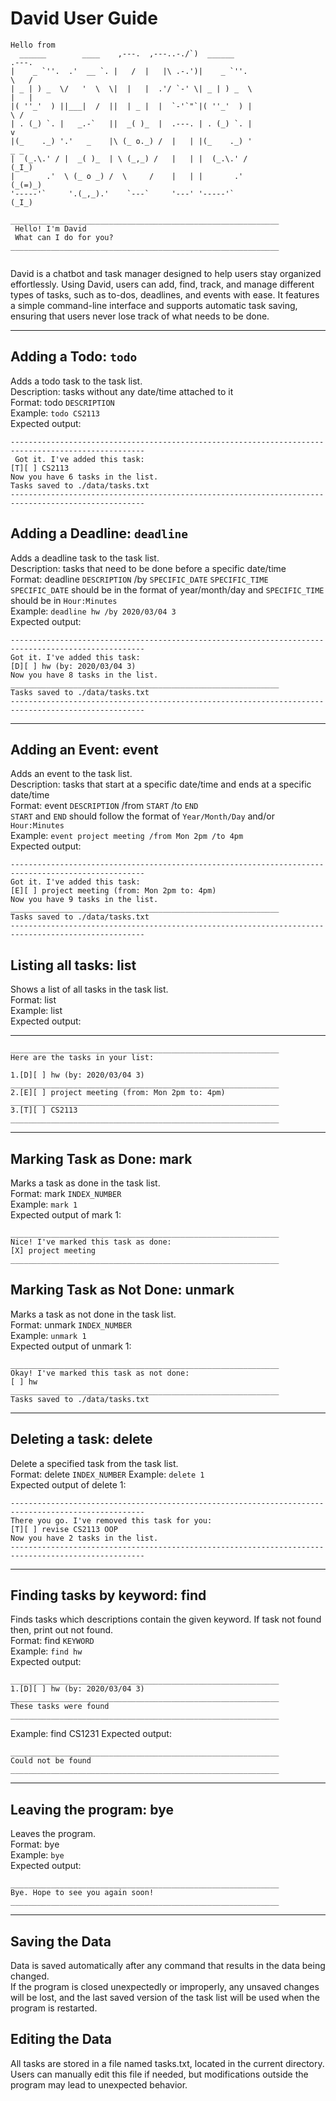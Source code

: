 # David User Guide

```
Hello from
  ______        ____    ,---.  ,---..-./`)  ______                      .---.  
|    _ `''.  .'  __ `. |   /  |   |\ .-.')|    _ `''.                  \   /  
| _ | ) _  \/   '  \  \|  |   |  .'/ `-' \| _ | ) _  \                 |   |  
|( ''_'  ) ||___|  /  ||  | _ |  |  `-'`"`|( ''_'  ) |                  \ /   
| . (_) `. |   _.-`   ||  _( )_  |  .---. | . (_) `. |                   v    
|(_    ._) '.'   _    |\ (_ o._) /  |   | |(_    ._) '                  _ _   
|  (_.\.' / |  _( )_  | \ (_,_) /   |   | |  (_.\.' /                  (_I_)  
|       .'  \ (_ o _) /  \     /    |   | |       .'                  (_(=)_) 
'-----'`     '.(_,_).'    `---`     '---' '-----'`                     (_I_)  
                                                                             
____________________________________________________________
 Hello! I'm David
 What can I do for you?
____________________________________________________________


```
David is a chatbot and task manager designed to help users stay organized effortlessly. Using David, users can add,
find, track, and manage different types of tasks, such as to-dos, deadlines, and events with ease. It features a simple
command-line interface and supports automatic task saving, ensuring that users never lose track of what needs to be
done.

----------------------------------------------------------------------------------------------------

## Adding a Todo:  `todo`

Adds a todo task to the task list. <br>
Description: tasks without any date/time attached to it <br>
Format: todo `DESCRIPTION`<br>
Example: `todo CS2113` <br>
Expected output:

```
----------------------------------------------------------------------------------------------------
 Got it. I've added this task:
[T][ ] CS2113
Now you have 6 tasks in the list.
Tasks saved to ./data/tasks.txt
----------------------------------------------------------------------------------------------------
```

## Adding a Deadline: `deadline`

Adds a deadline task to the task list. <br>
Description: tasks that need to be done before a specific date/time <br>
Format: deadline `DESCRIPTION` /by `SPECIFIC_DATE` `SPECIFIC_TIME` <br>
`SPECIFIC_DATE` should be in the format of year/month/day and `SPECIFIC_TIME` should be in `Hour:Minutes`  <br>
Example: `deadline hw /by 2020/03/04 3` <br>
Expected output:
```
----------------------------------------------------------------------------------------------------
Got it. I've added this task:
[D][ ] hw (by: 2020/03/04 3)
Now you have 8 tasks in the list.
____________________________________________________________
Tasks saved to ./data/tasks.txt 
---------------------------------------------------------------------------------------------------- 
```

----------------------------------------------------------------------------------------------------

## Adding an Event: event

Adds an event to the task list. <br>
Description:  tasks that start at a specific date/time and ends at a specific date/time <br>
Format: event `DESCRIPTION` /from `START` /to `END` <br>
`START` and `END` should follow the format of `Year/Month/Day` and/or `Hour:Minutes` <br>
Example: `event project meeting /from Mon 2pm /to 4pm` <br>
Expected output:
```
----------------------------------------------------------------------------------------------------
Got it. I've added this task:
[E][ ] project meeting (from: Mon 2pm to: 4pm)
Now you have 9 tasks in the list.
____________________________________________________________
Tasks saved to ./data/tasks.txt
----------------------------------------------------------------------------------------------------
```

## Listing all tasks: list <br>

Shows a list of all tasks in the task list. <br>
Format: list <br>
Example: list <br>
Expected output: <br>

----------------------------------------------------------------------------------------------------

```
____________________________________________________________
Here are the tasks in your list:

1.[D][ ] hw (by: 2020/03/04 3)
____________________________________________________________
2.[E][ ] project meeting (from: Mon 2pm to: 4pm)
____________________________________________________________
3.[T][ ] CS2113
____________________________________________________________
```

----------------------------------------------------------------------------------------------------

## Marking Task as Done: mark

Marks a task as done in the task list.  <br>
Format: mark `INDEX_NUMBER`  <br>
Example: `mark 1`  <br>
Expected output of mark 1:

```
____________________________________________________________
Nice! I've marked this task as done:
[X] project meeting
____________________________________________________________
```

## Marking Task as Not Done: unmark

Marks a task as not done in the task list.  <br>
Format: unmark `INDEX_NUMBER`  <br>
Example: `unmark 1`  <br>
Expected output of unmark 1:  <br>

```
____________________________________________________________
Okay! I've marked this task as not done:
[ ] hw
____________________________________________________________
Tasks saved to ./data/tasks.txt
```

----------------------------------------------------------------------------------------------------

## Deleting a task: delete

Delete a specified task from the task list.  <br>
Format: delete `INDEX_NUMBER`
Example: `delete 1`  <br>
Expected output of delete 1:  <br>

```
----------------------------------------------------------------------------------------------------
There you go. I've removed this task for you:
[T][ ] revise CS2113 OOP
Now you have 2 tasks in the list.
----------------------------------------------------------------------------------------------------
```

----------------------------------------------------------------------------------------------------

## Finding tasks by keyword: find

Finds tasks which descriptions contain the given keyword. If task not found then, print out not found.  <br>
Format: find `KEYWORD`  <br>
Example: `find hw`  <br>
Expected output:  <br>

```
____________________________________________________________
1.[D][ ] hw (by: 2020/03/04 3)
____________________________________________________________
These tasks were found
____________________________________________________________
```

Example: find CS1231
Expected output:

```
____________________________________________________________
Could not be found
____________________________________________________________

```
----------------------------------------------------------------------------------------------------

## Leaving the program: bye

Leaves the program. <br>
Format: bye  <br>
Example: `bye`  <br>
Expected output:

```
____________________________________________________________
Bye. Hope to see you again soon!
____________________________________________________________
```
----------------------------------------------------------------------------------------------------
## Saving the Data

Data is saved automatically after any command that results in the data being changed. <br>
If the program is closed unexpectedly or improperly, any unsaved changes will be lost, and the last saved version of the
task list will be used when the program is restarted.

## Editing the Data

All tasks are stored in a file named tasks.txt, located in the current directory. <br>
Users can manually edit this file if needed, but modifications outside the program may lead to unexpected behavior.


